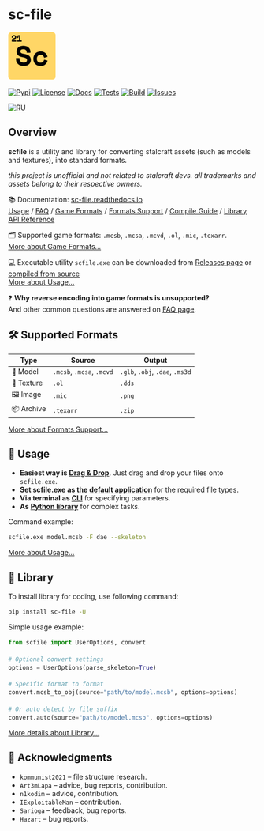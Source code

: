 # sc-file

<!-- Links -->

[pypi]: https://pypi.org/project/sc-file
[license]: https://opensource.org/licenses/MIT
[tests]: https://github.com/onejeuu/sc-file/actions/workflows/tests.yml
[build]: https://github.com/onejeuu/sc-file/actions/workflows/release.yml
[issues]: https://github.com/onejeuu/sc-file/issues
[releases]: https://github.com/onejeuu/sc-file/releases
[docs]: https://sc-file.readthedocs.io/en/latest
[readme-ru]: README-RU.md

<!-- Usage -->

[usage-dragndrop]: https://en.wikipedia.org/wiki/Drag_and_drop
[usage-defaultapp]: https://support.microsoft.com/en-us/windows/e5d82cad-17d1-c53b-3505-f10a32e1894d
[usage-cli]: https://en.wikipedia.org/wiki/Command-line_interface
[usage-library]: https://pypi.org/project/sc-file

<!-- Docs -->

[docs-usage]: https://sc-file.readthedocs.io/en/latest/usage.html
[docs-faq]: https://sc-file.readthedocs.io/en/latest/faq.html
[docs-formats]: https://sc-file.readthedocs.io/en/latest/formats.html
[docs-support]: https://sc-file.readthedocs.io/en/latest/support.html
[docs-compile]: https://sc-file.readthedocs.io/en/latest/compile.html
[docs-library]: https://sc-file.readthedocs.io/en/latest/api/index.html

<!-- Badges -->

[badge-pypi]: https://img.shields.io/pypi/v/sc-file.svg
[badge-license]: https://img.shields.io/github/license/onejeuu/sc-file
[badge-docs]: https://img.shields.io/readthedocs/sc-file
[badge-tests]: https://img.shields.io/github/actions/workflow/status/onejeuu/sc-file/tests.yml?label=tests
[badge-build]: https://img.shields.io/github/actions/workflow/status/onejeuu/sc-file/release.yml?label=build
[badge-issues]: https://img.shields.io/github/issues/onejeuu/sc-file
[badge-ru]: https://img.shields.io/badge/перевод%20на-🇷🇺%20Русский-0096FF

<img src="assets/scfile.svg" alt="icon" width="96" />

[![Pypi][badge-pypi]][pypi] [![License][badge-license]][license] [![Docs][badge-docs]][docs] [![Tests][badge-tests]][tests] [![Build][badge-build]][build] [![Issues][badge-issues]][issues]

[![RU][badge-ru]][readme-ru]

## Overview

**scfile** is a utility and library for converting stalcraft assets (such as models and textures), into standard formats.

_this project is unofficial and not related to stalcraft devs. all trademarks and assets belong to their respective owners._

📚 Documentation: [sc-file.readthedocs.io][docs] \
[Usage][docs-usage] / [FAQ][docs-faq] / [Game Formats][docs-formats] / [Formats Support][docs-support] / [Compile Guide][docs-compile] / [Library API Reference][docs-library]

🗂️ Supported game formats: `.mcsb`, `.mcsa`, `.mcvd`, `.ol`, `.mic`, `.texarr`. \
[More about Game Formats...][docs-formats]

💻 Executable utility `scfile.exe` can be downloaded from [Releases page][releases] or [compiled from source][docs-compile] \
[More about Usage...][docs-usage]

❓ **Why reverse encoding into game formats is unsupported?** \
And other common questions are answered on [FAQ page][docs-faq].

## 🛠️ Supported Formats

| Type       | Source                    | Output                          |
| ---------- | ------------------------- | ------------------------------- |
| 🧊 Model   | `.mcsb`, `.mcsa`, `.mcvd` | `.glb`, `.obj`, `.dae`, `.ms3d` |
| 🧱 Texture | `.ol`                     | `.dds`                          |
| 🖼️ Image   | `.mic`                    | `.png`                          |
| 📦 Archive | `.texarr`                 | `.zip`                          |

[More about Formats Support…][docs-support]

## 🚀 Usage

- **Easiest way is [Drag & Drop][usage-dragndrop]**. Just drag and drop your files onto `scfile.exe`.
- **Set scfile.exe as the [default application][usage-defaultapp]** for the required file types.
- **Via terminal as [CLI][usage-cli]** for specifying parameters.
- **As [Python library][usage-library]** for complex tasks.

Command example:

```bash
scfile.exe model.mcsb -F dae --skeleton
```

[More about Usage...][docs-usage]

## 📖 Library

To install library for coding, use following command:

```bash
pip install sc-file -U
```

Simple usage example:

```python
from scfile import UserOptions, convert

# Optional convert settings
options = UserOptions(parse_skeleton=True)

# Specific format to format
convert.mcsb_to_obj(source="path/to/model.mcsb", options=options)

# Or auto detect by file suffix
convert.auto(source="path/to/model.mcsb", options=options)
```

[More details about Library...][docs-library]

## 🤝 Acknowledgments

- `kommunist2021` – file structure research.
- `Art3mLapa` – advice, bug reports, contribution.
- `n1kodim` – advice, contribution.
- `IExploitableMan` – contribution.
- `Sarioga` – feedback, bug reports.
- `Hazart` – bug reports.
